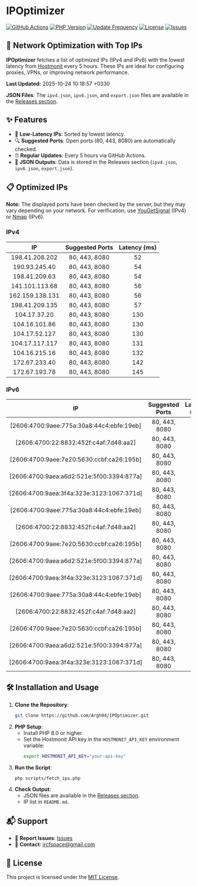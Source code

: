 # IPOptimizer

[![GitHub Actions](https://github.com/Argh94/IPOptimizer/workflows/IPOptimizer/badge.svg)](https://github.com/Argh94/IPOptimizer/actions)
[![PHP Version](https://img.shields.io/badge/PHP-8.0-blue)](https://www.php.net)
[![Update Frequency](https://img.shields.io/badge/Updates-Every%205%20Hours-green)](https://github.com/Argh94/IPOptimizer)
[![License](https://img.shields.io/badge/License-MIT-yellow)](https://opensource.org/licenses/MIT)
[![Issues](https://img.shields.io/github/issues/Argh94/IPOptimizer)](https://github.com/Argh94/IPOptimizer/issues)

## 🚀 Network Optimization with Top IPs

**IPOptimizer** fetches a list of optimized IPs (IPv4 and IPv6) with the lowest latency from [Hostmonit](https://hostmonit.com/) every 5 hours. These IPs are ideal for configuring proxies, VPNs, or improving network performance.

**Last Updated:** 2025-10-24 10:18:57 +0330

**JSON Files**: The `ipv4.json`, `ipv6.json`, and `export.json` files are available in the [Releases section](https://github.com/Argh94/IPOptimizer/releases).

## ✨ Features
- 📡 **Low-Latency IPs**: Sorted by lowest latency.
- 🔍 **Suggested Ports**: Open ports (80, 443, 8080) are automatically checked.
- ⏰ **Regular Updates**: Every 5 hours via GitHub Actions.
- 📄 **JSON Outputs**: Data is stored in the Releases section (`ipv4.json`, `ipv6.json`, `export.json`).

## 📋 Optimized IPs

**Note:** The displayed ports have been checked by the server, but they may vary depending on your network. For verification, use [YouGetSignal](https://www.yougetsignal.com/tools/open-ports/) (IPv4) or [Nmap](https://nmap.org/) (IPv6).

### IPv4
| IP | Suggested Ports | Latency (ms) |
|:---:|:---------------:|:------------:|
| 198.41.208.202 | 80, 443, 8080 | 52 |
| 190.93.245.40 | 80, 443, 8080 | 54 |
| 198.41.209.63 | 80, 443, 8080 | 54 |
| 141.101.113.68 | 80, 443, 8080 | 56 |
| 162.159.138.131 | 80, 443, 8080 | 56 |
| 198.41.209.135 | 80, 443, 8080 | 57 |
| 104.17.37.20 | 80, 443, 8080 | 130 |
| 104.16.101.86 | 80, 443, 8080 | 130 |
| 104.17.52.127 | 80, 443, 8080 | 130 |
| 104.17.117.117 | 80, 443, 8080 | 131 |
| 104.16.215.16 | 80, 443, 8080 | 132 |
| 172.67.233.40 | 80, 443, 8080 | 142 |
| 172.67.193.78 | 80, 443, 8080 | 145 |

### IPv6
| IP | Suggested Ports | Latency (ms) |
|:---:|:---------------:|:------------:|
| [2606:4700:9aee:775a:30a8:44c4:ebfe:19eb] | 80, 443, 8080 | 3 |
| [2606:4700:22:8832:452f:c4af:7d48:aa2] | 80, 443, 8080 | 3 |
| [2606:4700:9aee:7e20:5630:ccbf:ca26:195b] | 80, 443, 8080 | 3 |
| [2606:4700:9aea:a6d2:521e:5f00:3394:877a] | 80, 443, 8080 | 3 |
| [2606:4700:9aea:3f4a:323e:3123:1067:371d] | 80, 443, 8080 | 3 |
| [2606:4700:9aee:775a:30a8:44c4:ebfe:19eb] | 80, 443, 8080 | 3 |
| [2606:4700:22:8832:452f:c4af:7d48:aa2] | 80, 443, 8080 | 3 |
| [2606:4700:9aee:7e20:5630:ccbf:ca26:195b] | 80, 443, 8080 | 3 |
| [2606:4700:9aea:a6d2:521e:5f00:3394:877a] | 80, 443, 8080 | 3 |
| [2606:4700:9aea:3f4a:323e:3123:1067:371d] | 80, 443, 8080 | 3 |
| [2606:4700:9aee:775a:30a8:44c4:ebfe:19eb] | 80, 443, 8080 | 3 |
| [2606:4700:22:8832:452f:c4af:7d48:aa2] | 80, 443, 8080 | 3 |
| [2606:4700:9aee:7e20:5630:ccbf:ca26:195b] | 80, 443, 8080 | 3 |
| [2606:4700:9aea:a6d2:521e:5f00:3394:877a] | 80, 443, 8080 | 3 |
| [2606:4700:9aea:3f4a:323e:3123:1067:371d] | 80, 443, 8080 | 3 |

## 🛠️ Installation and Usage
1. **Clone the Repository**:
   ```bash
   git clone https://github.com/Argh94/IPOptimizer.git
   ```
2. **PHP Setup**:
   - Install PHP 8.0 or higher.
   - Set the Hostmonit API key in the `HOSTMONIT_API_KEY` environment variable:
     ```bash
     export HOSTMONIT_API_KEY="your-api-key"
     ```
3. **Run the Script**:
   ```bash
   php scripts/fetch_ips.php
   ```
4. **Check Output**:
   - JSON files are available in the [Releases section](https://github.com/Argh94/IPOptimizer/releases).
   - IP list in `README.md`.

## 📬 Support
- 🐛 **Report Issues**: [Issues](https://github.com/Argh94/IPOptimizer/issues)
- 📧 **Contact**: [ircfspace@gmail.com](mailto:ircfspace@gmail.com)

## 📄 License
This project is licensed under the [MIT License](https://github.com/Argh94/HandWave/blob/main/LICENCE).

